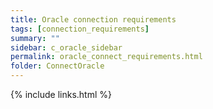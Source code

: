 ```yaml
---
title: Oracle connection requirements
tags: [connection_requirements]
summary: ""
sidebar: c_oracle_sidebar
permalink: oracle_connect_requirements.html
folder: ConnectOracle
---
```





 {% include links.html %}
